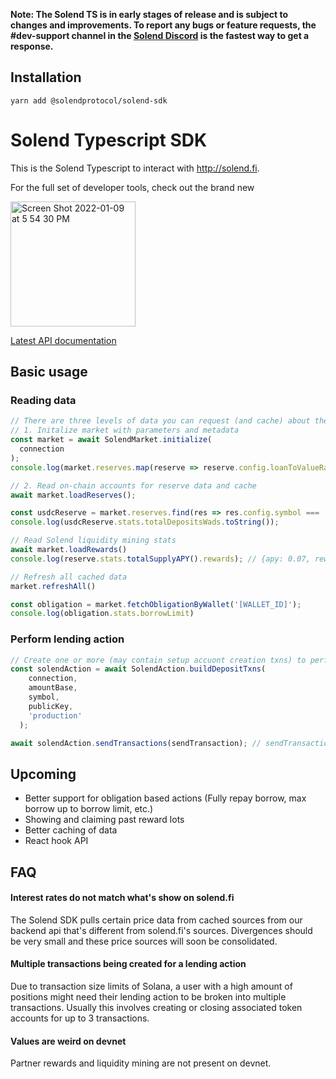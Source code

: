**Note: The Solend TS is in early stages of release and is subject to changes and improvements. To report any bugs or feature requests, the #dev-support channel in the [Solend Discord](https://discord.gg/aGXvPNGXDT) is the fastest way to get a response.**


## Installation

```
yarn add @solendprotocol/solend-sdk
```


# Solend Typescript SDK

This is the Solend Typescript to interact with http://solend.fi. 

For the full set of developer tools, check out the brand new

[
<img width="200" alt="Screen Shot 2022-01-09 at 5 54 30 PM" src="https://user-images.githubusercontent.com/89805726/148710356-a6cdb798-934a-459d-b795-d4a1099168db.png">](https://dev.solend.fi/)

[Latest API documentation](http://sdk.solend.fi/)


## Basic usage

### Reading data
```typescript
// There are three levels of data you can request (and cache) about the lending market.
// 1. Initalize market with parameters and metadata
const market = await SolendMarket.initialize(
  connection
);
console.log(market.reserves.map(reserve => reserve.config.loanToValueRatio);

// 2. Read on-chain accounts for reserve data and cache
await market.loadReserves();

const usdcReserve = market.reserves.find(res => res.config.symbol === 'USDC');
console.log(usdcReserve.stats.totalDepositsWads.toString());

// Read Solend liquidity mining stats
await market.loadRewards()
console.log(reserve.stats.totalSupplyAPY().rewards); // {apy: 0.07, rewardMint: "SLND...

// Refresh all cached data
market.refreshAll()

const obligation = market.fetchObligationByWallet('[WALLET_ID]');
console.log(obligation.stats.borrowLimit)

```

### Perform lending action
```typescript
// Create one or more (may contain setup accuont creation txns) to perform a Solend action.
const solendAction = await SolendAction.buildDepositTxns(
    connection,
    amountBase,
    symbol,
    publicKey,
    'production'
  );

await solendAction.sendTransactions(sendTransaction); // sendTransaction from wallet adapter or custom
```

## Upcoming

- Better support for obligation based actions (Fully repay borrow, max borrow up to borrow limit, etc.)
- Showing and claiming past reward lots
- Better caching of data
- React hook API

## FAQ
#### Interest rates do not match what's show on solend.fi

The Solend SDK pulls certain price data from cached sources from our backend api that's different from solend.fi's sources. Divergences should be very small and these price sources will soon be consolidated.

#### Multiple transactions being created for a lending action

Due to transaction size limits of Solana, a user with a high amount of positions might need their lending action to be broken into multiple transactions. Usually this involves creating or closing associated token accounts for up to 3 transactions.

#### Values are weird on devnet

Partner rewards and liquidity mining are not present on devnet.

